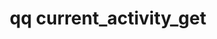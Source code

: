 ---
category: current
command: current_activity_get
optional_options:
- alternate:
  - --type
  help: The specific type of throughput to get
  name: -t
  required: false
permalink: /qq-cli-command-guide/current/current_activity_get.html
positional_options: []
sidebar: qq_cli_command_reference_sidebar
summary: This section explains how to use the <code>qq current_activity_get</code>
  command.
synopsis: Get the current sampled IOP and throughput rates
title: qq current_activity_get
usage: qq current_activity_get [-h] [-t {file-iops-read,file-iops-write,metadata-iops-read,metadata-iops-write,file-throughput-read,file-throughput-write}]
zendesk_source: qq CLI Command Guide

---